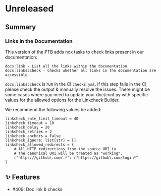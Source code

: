 # Unreleased

## Summary

### Links in the Documentation 
This version of the PTB adds nox tasks to check links present in our documentation:

    docs:link - List all the links within the documentation
    docs:links:check - Checks whether all links in the documentation are accessible

`docs:links:check` is run in the CI `checks.yml`. If this step fails in the CI,
please check the output & manually resolve the issues. There might be some cases
where you need to update your doc/conf.py with specific values for the allowed
options for the Linkcheck Builder.

We recommend the following values be added:

    linkcheck_rate_limit_timeout = 40
    linkcheck_timeout = 10
    linkcheck_delay = 20
    linkcheck_retries = 2
    linkcheck_anchors = False
    linkcheck_ignore: list[str] = []
    linkcheck_allowed_redirects = {
        # All HTTP redirections from the source URI to
        # the canonical URI will be treated as "working".
        r"https://github\.com/.*": r"https://github\.com/login*"
    }

## ✨ Features
* #409: Doc link & checks